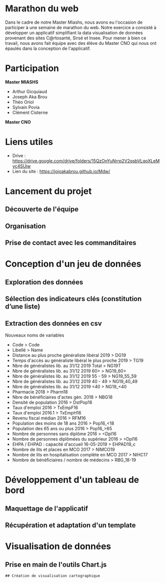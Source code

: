 # Marathon du web

Dans le cadre de notre Master Miashs, nous avons eu l'occasion de participer à une semaine de marathon du web. Notre exercice a consisté à développer un applicatif simplifiant la data visualisation de données provenant des sites C@rtosanté, Sirsé et Insee. Pour mener à bien ce travail, nous avons fait équipe avec des élève du Master CNO qui nous ont épaulés dans la conception de l'applicatif.

# Participation

<b>Master MIASHS</b>

  - Arthur Gicquiaud
  - Joseph Aka Brou
  - Théo Oriol
  - Sylvain Povia
  - Clément Cisterne
  
 <b> Master CNO</b>

# Liens utiles
  - Drive : https://drive.google.com/drive/folders/15QzOnYuNrrp2V2qsbVLqoXLeMyc4SUjw
  - Lien du site : https://jojoakabrou.github.io/Mdw/

# Lancement du projet
## Découverte de l'équipe
  
## Organisation

## Prise de contact avec les commanditaires 

# Conception d'un jeu de données

## Exploration des données

## Sélection des indicateurs clés (constitution d’une liste)

## Extraction des données en csv
Nouveaux noms de variables
  - Code > Code
  - Libellé > Name
  - Distance au plus proche généraliste libéral 2019 > DG19
  - Temps d'accès au généraliste libéral le plus proche 2019 > TG19
  - Nbre de généralistes lib. au 31/12 2019 Total > NG19T
  - Nbre de généralistes lib. au 31/12 2019 60> > NG19_60>
  - Nbre de généralistes lib. au 31/12 2019 55 - 59 > NG19_55_59
  - Nbre de généralistes lib. au 31/12 2019 40 -  49 > NG19_40_49
  - Nbre de généralistes lib. au 31/12 2019 <40 > NG19_<40
  - Pharmacie 2018 > Pharm18
  - Nbre de bénéficiaires d'actes gén. 2018 > NBG18
  - Densité de population 2016 > DstPop16
  - Taux d'emploi 2016 > TxEmpF16
  - Taux d'emploi 2016.1 > TxEmpH16
  - Revenu fiscal médian 2016 > RFM16
  - Population des moins de 18 ans 2016 > Pop16_<18
  - Population des 65 ans ou plus 2016 > Pop16_>65
  - Nombre de personnes sans diplôme 2016 > <Dpl16
  - Nombre de personnes diplômées du supérieur 2016 > >Dpl16
  - EHPA / EHPAD : capacité d'accueil 16-05-2019 > EHPAD19_c
  - Nombre de lits et places en MCO 2017 > NlMCO19
  - Nombre de lits en hospitalisation complète en MCO 2017 > NlHC17
  - Nombre de bénéficiaires / nombre de médecins > RBG_18-19

  
# Développement d'un tableau de bord
## Maquettage de l'applicatif
## Récupération et adaptation d'un template
  
# Visualisation de données 
## Prise en main de l'outils Chart.js
    ## Création de visualisation cartographique
